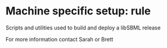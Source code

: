 # Machine specific setup: rule
Scripts and utilities used to build and deploy a libSBML release

For more information contact Sarah or Brett

